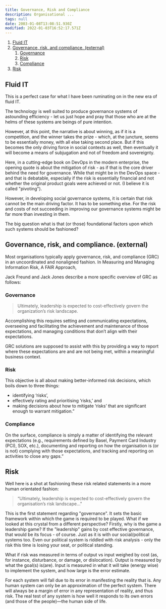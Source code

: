 ```yaml
---
title: Governance, Risk and Compliance
description: Organisational ...
tags: null
date: 2003-01-08T13:08:51.930Z
modified: 2022-01-03T16:52:17.571Z
---
```


1. [Fluid IT](#fluid-it)
2. [Governance, risk, and compliance. (external)](#governance-risk-and-compliance-external)
   1. [Governance](#governance)
   2. [Risk](#risk)
   3. [Compliance](#compliance)
3. [Risk](#risk-1)

## Fluid IT

This is a perfect case for what I have been ruminating on in the new era of fluid IT.

The technology is well suited to produce governance systems of astounding efficiency - let us just hope and pray that those who are at the helms of these systems are beings of pure intention.

However, at this point, the narrative is about winning, as if it is a competition, and the winner takes the prize - which, at the juncture, seems to be essentially money, with all else taking second place. But if this becomes the only driving force in social contexts as well, then eventually it will become a means of subjugation and not of freedom and sovereignty.

Here, in a cutting-edge book on DevOps in the modern enterprise, the opening quote is about the mitigation of risk - as if that is the core driver behind the need for governance. While that might be in the DevOps space - and that is debatable, especially if the risk is essentially financial and not whether the original product goals were achieved or not. (I believe it is called "pivoting").

However, in developing social governance systems, it is certain that risk cannot be the main driving factor. It has to be something else. For the risk and costs of not succeeding in improving our governance systems might be far more than investing in them.

The big question what is that (or those) foundational factors upon which such systems should be fashioned?

## Governance, risk, and compliance. (external)

Most organisations typically apply governance, risk, and compliance (GRC) in an uncoordinated and nonaligned fashion. In Measuring and Managing Information Risk, A FAIR Approach,

Jack Freund and Jack Jones describe a more specific overview of GRC as follows:

### Governance

> Ultimately, leadership is expected to cost-effectively govern the organization’s risk landscape.

Accomplishing this requires setting and communicating expectations, overseeing and facilitating the achievement and maintenance of those expectations, and managing conditions that don’t align with their expectations.

GRC solutions are supposed to assist with this by providing a way to report where these expectations are and are not being met, within a meaningful business context.

### Risk

This objective is all about making better-informed risk decisions, which boils down to three things:

- identifying ‘risks’,
- effectively rating and prioritising ‘risks,’ and
- making decisions about how to mitigate ‘risks’ that are significant enough to warrant mitigation.”

### Compliance

On the surface, compliance is simply a matter of identifying the relevant expectations (e.g., requirements defined by Basel, Payment Card Industry (PCI), SOX, etc.), documenting and reporting on how the organisation is (or is not) complying with those expectations, and tracking and reporting on activities to close any gaps.”

## Risk

Well here is a shot at fashioning these risk related statements in a more human orientated fashion:

> “Ultimately, leadership is expected to cost-effectively govern the organisation’s risk landscape..."

This is the first statement regarding "governance". It sets the basic framework within which the game is required to be played. What if we looked at this crystal from a different perspective? Firstly, why is the game a leadership game? If the "leadership" gains by cost effective governance, that would be its focus - of course. Just as it is with our social/political systems too. Even our political system is riddled with risk analysis - only the risk this time is losing your seat, or political standing.

What if risk was measured in terms of output vs input weighed by cost (as, for instance, disturbance, or damage, or dislocation). Output is measured by what the goal(s) is(are). Input is measured in what it will take (energy wise) to implement the system, and how large is the error estimate.

For each system will fall due to its error in manifesting the reality that is. Any human system can only be an approximation of the perfect system. There will always be a margin of error in any representation of reality, and thus risk. The real test of any system is how well it responds to its own errors (and those of the people)&mdash;the human side of life.
